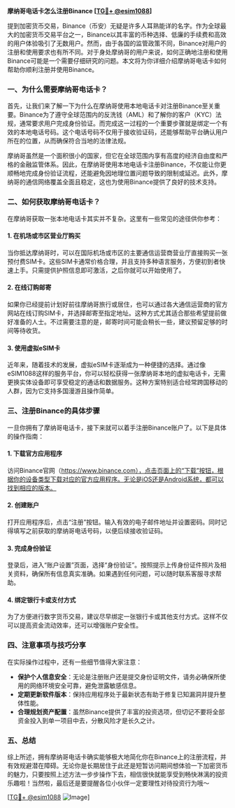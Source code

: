 **摩纳哥电话卡怎么注册Binance [[TG💪+ @esim1088](https://t.me/s/esim1088)]**

提到加密货币交易，Binance（币安）无疑是许多人耳熟能详的名字。作为全球最大的加密货币交易平台之一，Binance以其丰富的币种选择、低廉的手续费和高效的用户体验吸引了无数用户。然而，由于各国的监管政策不同，Binance对用户的注册和使用要求也有所不同。对于身处摩纳哥的用户来说，如何正确地注册和使用Binance可能是一个需要仔细研究的问题。本文将为你详细介绍摩纳哥电话卡如何帮助你顺利注册并使用Binance。

### 一、为什么需要摩纳哥电话卡？

首先，让我们来了解一下为什么在摩纳哥使用本地电话卡对注册Binance至关重要。Binance为了遵守全球范围内的反洗钱（AML）和了解你的客户（KYC）法规，通常要求用户完成身份验证。而完成这一过程的一个重要步骤就是绑定一个有效的本地电话号码。这个电话号码不仅用于接收验证码，还能够帮助平台确认用户所在的位置，从而确保符合当地的法律法规。

摩纳哥虽然是一个面积很小的国家，但它在全球范围内享有高度的经济自由度和严格的金融监管体系。因此，在摩纳哥使用本地电话卡注册Binance，不仅能让你更顺畅地完成身份验证流程，还能避免因地理位置问题导致的限制或延迟。此外，摩纳哥的通信网络覆盖全面且稳定，这也为使用Binance提供了良好的技术支持。

### 二、如何获取摩纳哥电话卡？

在摩纳哥获取一张本地电话卡其实并不复杂。这里有一些常见的途径供你参考：

#### 1. 在机场或市区营业厅购买

当你抵达摩纳哥时，可以在国际机场或市区的主要通信运营商营业厅直接购买一张预付费SIM卡。这些SIM卡通常价格合理，并且支持多种语言服务，方便初到者快速上手。只需提供护照信息即可激活，之后你就可以开始使用了。

#### 2. 在线订购邮寄

如果你已经提前计划好前往摩纳哥旅行或居住，也可以通过各大通信运营商的官方网站在线订购SIM卡，并选择邮寄至指定地址。这种方式尤其适合那些希望提前做好准备的人士。不过需要注意的是，邮寄时间可能会稍长一些，建议预留足够的时间等待收货。

#### 3. 使用虚拟eSIM卡

近年来，随着技术的发展，虚拟eSIM卡逐渐成为一种便捷的选择。通过像eSIM1088这样的服务平台，你可以轻松获得一张摩纳哥本地的虚拟电话卡，无需更换实体设备即可享受稳定的通话和数据服务。这种方案特别适合经常跨国移动的人群，因为它支持多国漫游且操作简单。

### 三、注册Binance的具体步骤

一旦你拥有了摩纳哥电话卡，接下来就可以着手注册Binance账户了。以下是具体的操作指南：

#### 1. 下载官方应用程序

访问Binance官网（https://www.binance.com），点击页面上的“下载”按钮，根据你的设备类型下载对应的官方应用程序。无论是iOS还是Android系统，都可以找到相应的版本。

#### 2. 创建账户

打开应用程序后，点击“注册”按钮。输入有效的电子邮件地址并设置密码。同时记得填写之前获取的摩纳哥电话号码，以便后续接收验证码。

#### 3. 完成身份验证

登录后，进入“账户设置”页面，选择“身份验证”。按照提示上传身份证件照片及相关资料，确保所有信息真实准确。如果遇到任何问题，可以随时联系客服寻求帮助。

#### 4. 绑定银行卡或支付方式

为了方便进行数字货币交易，建议尽早绑定一张银行卡或其他支付方式。这样不仅可以提高资金流动效率，还可以增强账户安全性。

### 四、注意事项与技巧分享

在实际操作过程中，还有一些细节值得大家注意：

- **保护个人信息安全**：无论是注册账户还是提交身份证明文件，请务必确保所使用的网络环境安全可靠，避免泄露敏感信息。
- **定期更新软件版本**：保持应用程序处于最新状态有助于修复已知漏洞并提升整体性能。
- **合理规划资产配置**：虽然Binance提供了丰富的投资选项，但切记不要将全部资金投入到单一项目中去，分散风险才是长久之计。

### 五、总结

综上所述，拥有摩纳哥电话卡确实能够极大地简化你在Binance上的注册流程，并有效规避潜在障碍。无论你是长期居住于此还是短暂访问期间想体验一下加密货币的魅力，只要按照上述方法一步步操作下去，相信很快就能享受到畅快淋漓的投资乐趣啦！当然啦，最后还是要提醒各位小伙伴一定要理性对待投资行为哦～

[[TG💪+ @esim1088](https://t.me/s/esim1088) ![Image](https://i.postimg.cc/4NQfJmqS/Snipaste-2025-05-13-00-14-12.png)]
